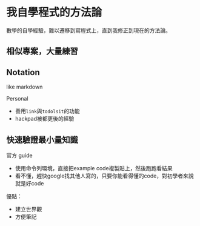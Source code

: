 # 我自學程式的方法論

數學的自學經驗，難以遷移到寫程式上，直到我修正到現在的方法論。

## 相似專案，大量練習

## Notation

like markdown

 

Personal
- 善用`link`與`todolsit`的功能
- hackpad被都更後的經驗

## 快速驗證最小量知識

官方 guide
- 使用命令列環境，直接把example code複製貼上，然後跑跑看結果
- 看不懂，趕快google找其他人寫的，只要你能看得懂的code，對初學者來說就是好code

優點：
- 建立世界觀
- 方便筆記
